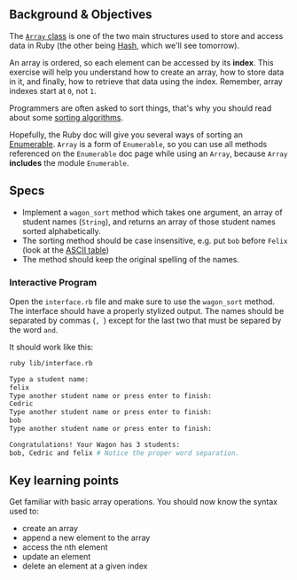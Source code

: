 ## Background & Objectives

The [`Array` class](https://ruby-doc.org/core-2.7.5/Array.html) is one of the two main structures used to store and access data in Ruby (the other being [Hash](https://ruby-doc.org/core-2.7.5/Hash.html), which we'll see tomorrow).

An array is ordered, so each element can be accessed by its **index**. This exercise will help you understand how to create an array, how to store data in it, and finally, how to retrieve that data using the index. Remember, array indexes start at `0`, not `1`.

Programmers are often asked to sort things, that's why you should read about some [sorting algorithms](http://en.wikipedia.org/wiki/Sorting_algorithm).

Hopefully, the Ruby doc will give you several ways of sorting an [Enumerable](http://ruby-doc.org/core-2.5.3/Enumerable.html). `Array` is a form of `Enumerable`, so you can use all methods referenced on the `Enumerable` doc page while using an `Array`, because `Array` **includes** the module `Enumerable`.

## Specs

- Implement a `wagon_sort` method which takes one argument, an array of student names (`String`), and returns an array of those student names sorted alphabetically.
- The sorting method should be case insensitive, e.g. put `bob` before `Felix` (look at the [ASCII table](http://www.asciitable.com/))
- The method should keep the original spelling of the names.

### Interactive Program

Open the `interface.rb` file and make sure to use the `wagon_sort` method. The interface should have a properly stylized output. The names should be separated by commas (`, `) except for the last two that must be separed by the word `and`.

It should work like this:

```bash
ruby lib/interface.rb

Type a student name:
felix
Type another student name or press enter to finish:
Cedric
Type another student name or press enter to finish:
bob
Type another student name or press enter to finish:

Congratulations! Your Wagon has 3 students:
bob, Cedric and felix # Notice the proper word separation.
```

## Key learning points

Get familiar with basic array operations. You should now know the syntax used to:

- create an array
- append a new element to the array
- access the nth element
- update an element
- delete an element at a given index
